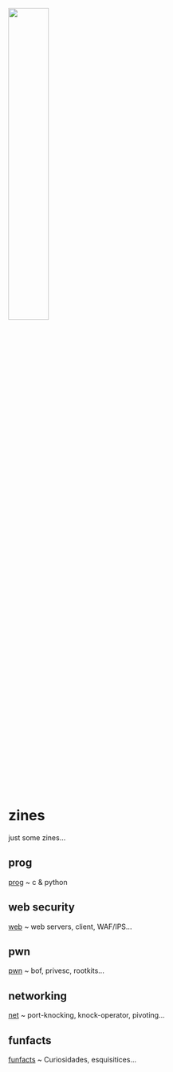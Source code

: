 <img src="https://i.imgur.com/naRFvGv.png" width="40%"></img>

# zines
just some zines...

## prog
[prog](prog/README.md) ~ c & python

## web security
[web](web/README.md) ~ web servers, client, WAF/IPS...

## pwn
[pwn](pwn/README.md) ~ bof, privesc, rootkits...

## networking
[net](net/README.md) ~ port-knocking, knock-operator, pivoting...

## funfacts
[funfacts](funfacts) ~ Curiosidades, esquisitices...
